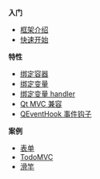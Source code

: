 

**入门**

- [框架介绍](./README.md)
- [快速开始](./quickstart.md)

**特性**

- [绑定容器](./feature/Binder.md)
- [绑定变量](./feature/Binding.md)
- [绑定变量 handler](./feature/Handler.md)
- [Qt MVC 兼容](./feature/Model.md)
- [QEventHook 事件钩子](./feature/QEventHook.md)

**案例**

- [表单](./example/form.md)
- [TodoMVC](./example/todo.md)
- [滑竿](./example/slider.md)
